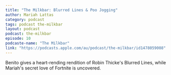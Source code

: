```yaml
---
title: "The Milkbar: Blurred Lines & Poo Jogging"
author: Mariah Lattas
category: podcast
tags: podcast the-milkbar
layout: podcast
podcast: the-milkbar
episode: 10
podcaste-name: "The Milkbar"
link: "https://podcasts.apple.com/au/podcast/the-milkbar/id1478059008"
---
```


Benito gives a heart-rending rendition of Robin Thicke's Blurred Lines, while Mariah's secret love of Fortnite is uncovered.